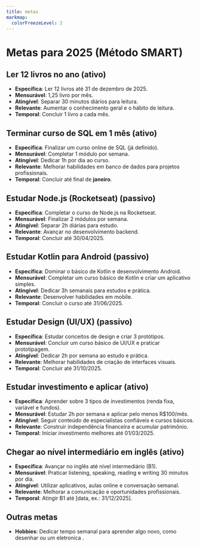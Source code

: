 ```yaml
---
title: metas
markmap:
  colorFreezeLevel: 2
---
```


# Metas para 2025 (Método SMART)

## Ler 12 livros no ano  **(ativo)**
- **Específica**: Ler 12 livros até 31 de dezembro de 2025.
- **Mensurável**: 1,25 livro por mês.
- **Atingível**: Separar 30 minutos diários para leitura.
- **Relevante**: Aumentar o conhecimento geral e o hábito de leitura.
- **Temporal**: Concluir 1 livro a cada mês.

## Terminar curso de SQL em 1 mês **(ativo)**
- **Específica**: Finalizar um curso online de SQL (já definido).
- **Mensurável**: Completar 1 módulo por semana.
- **Atingível**: Dedicar 1h por dia ao curso.
- **Relevante**: Melhorar habilidades em banco de dados para projetos profissionais.
- **Temporal**: Concluir até final de <b>janeiro</b>.


## Estudar Node.js (Rocketseat) **(passivo)**
- **Específica**: Completar o curso de Node.js na Rocketseat.
- **Mensurável**: Finalizar 2 módulos por semana.
- **Atingível**: Separar 2h diárias para estudo.
- **Relevante**: Avançar no desenvolvimento backend.
- **Temporal**: Concluir até  30/04/2025.

## Estudar Kotlin para Android **(passivo)**
- **Específica**: Dominar o básico de Kotlin e desenvolvimento Android.
- **Mensurável**: Completar um curso básico de Kotlin e criar um aplicativo simples.
- **Atingível**: Dedicar 3h semanais para estudos e prática.
- **Relevante**: Desenvolver habilidades em mobile.
- **Temporal**: Concluir o curso até 31/06/2025.

## Estudar Design (UI/UX) **(passivo)**
- **Específica**: Estudar conceitos de design e criar 3 protótipos.
- **Mensurável**: Concluir um curso básico de UI/UX e praticar prototipagem.
- **Atingível**: Dedicar 2h por semana ao estudo e prática.
- **Relevante**: Melhorar habilidades de criação de interfaces visuais.
- **Temporal**: Concluir até 31/10/2025.

## Estudar investimento e aplicar **(ativo)**
- **Específica**: Aprender sobre 3 tipos de investimentos (renda fixa, variável e fundos).
- **Mensurável**: Estudar 2h por semana e aplicar pelo menos R$100/mês.
- **Atingível**: Seguir conteúdo de especialistas confiáveis e cursos básicos.
- **Relevante**: Construir independência financeira e acumular patrimônio.
- **Temporal**: Iniciar investimento melhores até 01/03/2025.

## Chegar ao nível intermediário em inglês **(ativo)**
- **Específica**: Avançar no inglês até nível intermediário (B1).
- **Mensurável**: Praticar listening, speaking, reading e writing 30 minutos por dia.
- **Atingível**: Utilizar aplicativos, aulas online e conversação semanal.
- **Relevante**: Melhorar a comunicação e oportunidades profissionais.
- **Temporal**: Atingir B1 até [data, ex.: 31/12/2025].

## Outras metas
<!-- - **Organização**: Utilizar ferramentas como Notion ou Trello para gerenciar tarefas. -->
- **Hobbies**: Dedicar tempo semanal para aprender algo novo, como desenhar ou um eletronica .

